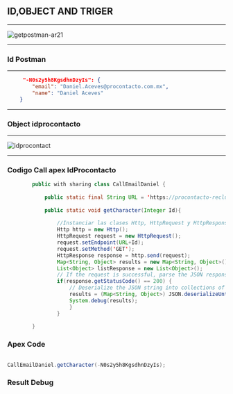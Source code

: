 ## ID,OBJECT AND TRIGER

-----

![getpostman-ar21](https://user-images.githubusercontent.com/91232190/166068250-9d717472-ef98-46e9-8c5e-a45e90e15deb.png)

-----

### Id Postman

-----


```Json
     "-N0s2y5h8KgsdhnDzyIs": {
        "email": "Daniel.Aceves@procontacto.com.mx",
        "name": "Daniel Aceves"
    }
 ```


-----

### Object idprocontacto

-----

![idprocontact](https://user-images.githubusercontent.com/91232190/166290668-9482a224-3f52-40e5-b0b4-e329c77d24ff.PNG)

-----

### Codigo Call apex IdProcontacto

```java
        public with sharing class CallEmailDaniel {
            
            public static final String URL = 'https://procontacto-reclutamiento-default-rtdb.firebaseio.com/contacts.json';
            
            public static void getCharacter(Integer Id){
                
                //Instanciar las clases Http, HttpRequest y HttpResponse
                Http http = new Http();
                HttpRequest request = new HttpRequest();
                request.setEndpoint(URL+Id);
                request.setMethod('GET');
                HttpResponse response = http.send(request);
                Map<String, Object> results = new Map<String, Object>();
                List<Object> listResponse = new List<Object>();
                // If the request is successful, parse the JSON response.
                if(response.getStatusCode() == 200) {
                    // Deserialize the JSON string into collections of primitive data types.
                    results = (Map<String, Object>) JSON.deserializeUntyped(response.getBody());
                    System.debug(results);
                    }
                }
                    
        }

```

### Apex Code

```java

CallEmailDaniel.getCharacter(-N0s2y5h8KgsdhnDzyIs);

```

### Result Debug





